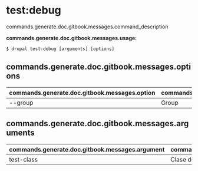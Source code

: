 # test:debug
commands.generate.doc.gitbook.messages.command_description

**commands.generate.doc.gitbook.messages.usage:**
```
$ drupal test:debug [arguments] [options] 
```

## commands.generate.doc.gitbook.messages.options
commands.generate.doc.gitbook.messages.option | commands.generate.doc.gitbook.messages.details
-------|-------------
--group | Group

## commands.generate.doc.gitbook.messages.arguments
commands.generate.doc.gitbook.messages.argument | commands.generate.doc.gitbook.messages.details
---------|-------------
test-class | Clase del test
